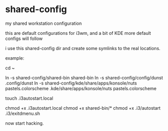 shared-config
=============

my shared workstation configuration


this are default configurations for i3wm, and a bit of KDE
more default configs will follow

i use this shared-config dir and create some symlinks to the real locations.

example:


cd ~

ln -s shared-config/shared-bin shared-bin
ln -s shared-config/config/dunst .config/dunst
ln -s shared-config/kde/share/apps/konsole/nuts pastels.colorscheme .kde/share/apps/konsole/nuts pastels.colorscheme


touch .i3autostart.local

chmod +x .i3autostart.local
chmod +x shared-bin/*
chmod +x .i3/autostart .i3/exitdmenu.sh


now start hacking.

